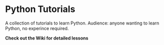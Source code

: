# Python Tutorials

A collection of tutorials to learn Python. Audience: anyone wanting to learn Python, no experince required.

__Check out the Wiki for detailed lessons__
